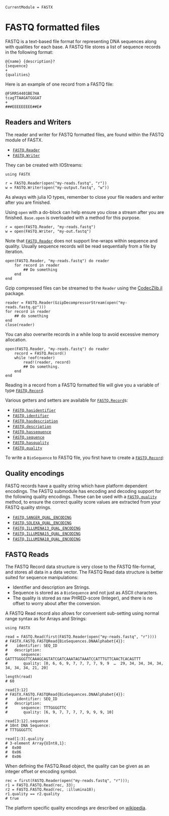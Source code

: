 ```@meta
CurrentModule = FASTX
```

# FASTQ formatted files

FASTQ is a text-based file format for representing DNA sequences along with
qualities for each base.
A FASTQ file stores a list of sequence records in the following format:

```
@{name} {description}?
{sequence}
+
{qualities}
```

Here is an example of one record from a FASTQ file:

```
@FSRRS4401BE7HA
tcagTTAAGATGGGAT
+
###EEEEEEEEE##E#
```

## Readers and Writers

The reader and writer for FASTQ formatted files, are found within the
FASTQ module of FASTX.

- [`FASTQ.Reader`](@ref)
- [`FASTQ.Writer`](@ref)

They can be created with IOStreams:

```jlcon
using FASTX

r = FASTQ.Reader(open("my-reads.fastq", "r"))
w = FASTQ.Writer(open("my-output.fastq", "w"))
```

As always with julia IO types, remember to close your file readers and writer
after you are finished.

Using `open` with a do-block can help ensure you close a stream after you are
finished. `Base.open` is overloaded with a method for this purpose.

```jlcon
r = open(FASTQ.Reader, "my-reads.fastq")
w = open(FASTQ.Writer, "my-out.fastq")
```

Note that [`FASTQ.Reader`](@ref) does not support line-wraps within sequence and quality.
Usually sequence records will be read sequentially from a file by iteration.

```jlcon
open(FASTQ.Reader, "my-reads.fastq") do reader
    for record in reader
        ## Do something
    end
end
```

Gzip compressed files can be streamed to the `Reader`
using the [CodecZlib.jl](https://github.com/JuliaIO/CodecZlib.jl) package.

```jlcon
reader = FASTQ.Reader(GzipDecompressorStream(open("my-reads.fastq.gz")))
for record in reader
    ## do something
end
close(reader)
```

You can also overwrite records in a while loop to avoid excessive memory allocation.

```jlcon
open(FASTQ.Reader, "my-reads.fastq") do reader
    record = FASTQ.Record()
    while !eof(reader)
        read!(reader, record)
        ## Do something.
    end
end
```

Reading in a record from a FASTQ formatted file will give you a variable of
type [`FASTQ.Record`](@ref).

Various getters and setters are available for [`FASTQ.Record`](@ref)s:

- [`FASTQ.hasidentifier`](@ref)
- [`FASTQ.identifier`](@ref)
- [`FASTQ.hasdescription`](@ref)
- [`FASTQ.description`](@ref)
- [`FASTQ.hassequence`](@ref)
- [`FASTQ.sequence`](@ref)
- [`FASTQ.hasquality`](@ref)
- [`FASTQ.quality`](@ref)

To write a `BioSequence` to FASTQ file, you first have to create a [`FASTQ.Record`](@ref):

## Quality encodings

FASTQ records have a quality string which have platform dependent encodings.
The FASTQ submodule has encoding and decoding support for the following
quality encodings. These can be used with a [`FASTQ.quality`](@ref) method, to
ensure the correct quality score values are extracted from your FASTQ quality
strings.

- [`FASTQ.SANGER_QUAL_ENCODING`](@ref)
- [`FASTQ.SOLEXA_QUAL_ENCODING`](@ref)
- [`FASTQ.ILLUMINA13_QUAL_ENCODING`](@ref)
- [`FASTQ.ILLUMINA15_QUAL_ENCODING`](@ref)
- [`FASTQ.ILLUMINA18_QUAL_ENCODING`](@ref)

## FASTQ Reads

The FASTQ Record data structure is very close to the FASTQ file-format, and stores all data in a data vector.
The FASTQ Read data structure is better suited for sequence manipulations:

- Identifier and description are Strings.
- Sequence is stored as a `BioSequence` and not just as ASCII characters.
- The quality is stored as raw PHRED-score (Integer), and there is no offset to worry about after the conversion.

A FASTQ Read record also allows for convenient sub-setting using normal range syntax as for Arrays and Strings:

```jlcon
using FASTX

read = FASTQ.Read(first(FASTQ.Reader(open("my-reads.fastq", "r"))))
# FASTX.FASTQ.FASTQRead{BioSequences.DNAAlphabet{4}}:
#    identifier: SEQ_ID
#   description: 
#      sequence: GATTTGGGGTTCAAAGCAGTATCGATCAAATAGTAAATCCATTTGTTCAACTCACAGTTT
#       quality: [0, 6, 6, 9, 7, 7, 7, 7, 9, 9  …  29, 34, 34, 34, 34, 34, 34, 34, 21, 20]

length(read)
# 60

read[3:12]
# FASTX.FASTQ.FASTQRead{BioSequences.DNAAlphabet{4}}:
#    identifier: SEQ_ID
#   description: 
#      sequence: TTTGGGGTTC
#       quality: [6, 9, 7, 7, 7, 7, 9, 9, 9, 10]

read[3:12].sequence
# 10nt DNA Sequence:
# TTTGGGGTTC

read[1:3].quality
# 3-element Array{UInt8,1}:
#  0x00
#  0x06
#  0x06
```

When defining the FASTQ.Read object, the quality can be given as an integer offset or encoding symbol.

```jlcon
rec = first(FASTQ.Reader(open("my-reads.fastq", "r")));
r1 = FASTQ.FASTQ.Read(rec, 33);
r2 = FASTQ.FASTQ.Read(rec, :illumina18);
r1.quality == r2.quality
# true
```

The platform specific quality encodings are described on [wikipedia](https://en.wikipedia.org/wiki/FASTQ_format#Encoding).

